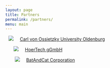 ```yaml
---
layout: page
title: Partners
permalink: /partners/
menu: main
---
```


<a class="link_inline" href="http://www.uol.de" > <img src="/images/logo_uol.png" class="logo" style="margin-left: 10px; margin-right: 20px">Carl von Ossietzky University Oldenburg

<a class="link_inline" href="http://www.hoertech.de" > <img src="/images/logo_hoertech.png" class="logo" style="margin-left: 26px; margin-right: 20px">HoerTech gGmbH

<a class="link_inline" href="http://www.batandcat.com" > <img src="/images/logo_BatAndCat.png" class="logo" style="margin-left: 29.96px; margin-right: 20px">BatAndCat Corporation
